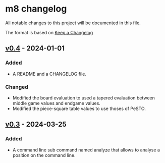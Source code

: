 # m8 changelog

All notable changes to this project will be documented in this file.

The format is based on [Keep a Changelog](https://keepachangelog.com/en/1.1.0/)

<!-- ## [Unreleased](#unreleased) -->

## [v0.4](#v-0-4) - 2024-01-01

### Added
- A README and a CHANGELOG file.

### Changed

- Modified the board evaluation to used a tapered evaluation between middle game values and endgame values.
- Modified the piece-square table values to use thoses of PeSTO.

## [v0.3](#v-0-3) - 2024-03-25

### Added

- A command line sub command named analyze that allows to analyse a position on the command line.